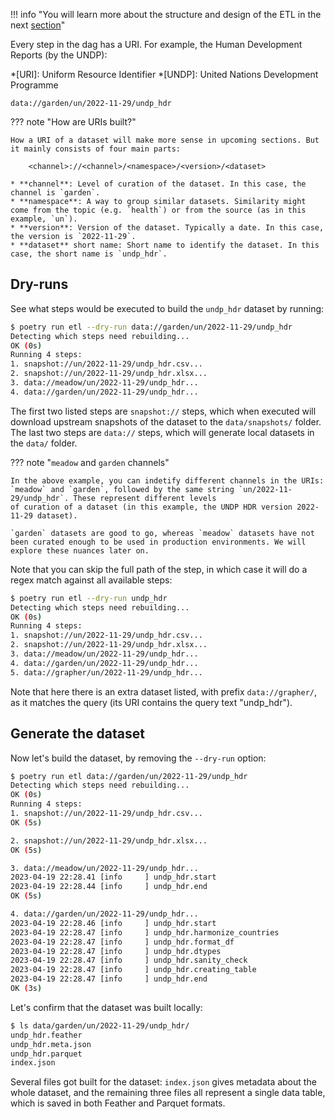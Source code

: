 !!! info "You will learn more about the structure and design of the ETL in the next [section](../../architecture/)"

Every step in the dag has a URI. For example, the Human Development Reports (by the UNDP):

*[URI]: Uniform Resource Identifier
*[UNDP]: United Nations Development Programme

```
data://garden/un/2022-11-29/undp_hdr
```

??? note "How are URIs built?"

    How a URI of a dataset will make more sense in upcoming sections. But it mainly consists of four main parts:

        <channel>://<channel>/<namespace>/<version>/<dataset>

    * **channel**: Level of curation of the dataset. In this case, the channel is `garden`.
    * **namespace**: A way to group similar datasets. Similarity might come from the topic (e.g. `health`) or from the source (as in this example, `un`).
    * **version**: Version of the dataset. Typically a date. In this case, the version is `2022-11-29`.
    * **dataset** short name: Short name to identify the dataset. In this case, the short name is `undp_hdr`.

## Dry-runs

See what steps would be executed to build the `undp_hdr` dataset by running:

```bash
$ poetry run etl --dry-run data://garden/un/2022-11-29/undp_hdr
Detecting which steps need rebuilding...
OK (0s)
Running 4 steps:
1. snapshot://un/2022-11-29/undp_hdr.csv...
2. snapshot://un/2022-11-29/undp_hdr.xlsx...
3. data://meadow/un/2022-11-29/undp_hdr...
4. data://garden/un/2022-11-29/undp_hdr...
```

The first two listed steps are `snapshot://` steps, which when executed will download upstream snapshots of the dataset to the `data/snapshots/` folder. The last two steps are `data://` steps, which will generate local datasets in the `data/` folder.

??? note "`meadow` and `garden` channels"

    In the above example, you can indetify different channels in the URIs: `meadow` and `garden`, followed by the same string `un/2022-11-29/undp_hdr`. These represent different levels
    of curation of a dataset (in this example, the UNDP HDR version 2022-11-29 dataset).

    `garden` datasets are good to go, whereas `meadow` datasets have not been curated enough to be used in production environments. We will explore these nuances later on.

Note that you can skip the full path of the step, in which case it will do a regex match against all available steps:

```bash
$ poetry run etl --dry-run undp_hdr
Detecting which steps need rebuilding...
OK (0s)
Running 4 steps:
1. snapshot://un/2022-11-29/undp_hdr.csv...
2. snapshot://un/2022-11-29/undp_hdr.xlsx...
3. data://meadow/un/2022-11-29/undp_hdr...
4. data://garden/un/2022-11-29/undp_hdr...
5. data://grapher/un/2022-11-29/undp_hdr...
```

Note that here there is an extra dataset listed, with prefix `data://grapher/`, as it matches the query (its URI contains the query text "undp_hdr").

## Generate the dataset
Now let's build the dataset, by removing the `--dry-run` option:

```bash
$ poetry run etl data://garden/un/2022-11-29/undp_hdr
Detecting which steps need rebuilding...
OK (0s)
Running 4 steps:
1. snapshot://un/2022-11-29/undp_hdr.csv...
OK (5s)

2. snapshot://un/2022-11-29/undp_hdr.xlsx...
OK (5s)

3. data://meadow/un/2022-11-29/undp_hdr...
2023-04-19 22:28.41 [info     ] undp_hdr.start
2023-04-19 22:28.44 [info     ] undp_hdr.end
OK (5s)

4. data://garden/un/2022-11-29/undp_hdr...
2023-04-19 22:28.46 [info     ] undp_hdr.start
2023-04-19 22:28.47 [info     ] undp_hdr.harmonize_countries
2023-04-19 22:28.47 [info     ] undp_hdr.format_df
2023-04-19 22:28.47 [info     ] undp_hdr.dtypes
2023-04-19 22:28.47 [info     ] undp_hdr.sanity_check
2023-04-19 22:28.47 [info     ] undp_hdr.creating_table
2023-04-19 22:28.47 [info     ] undp_hdr.end
OK (3s)
```

Let's confirm that the dataset was built locally:

```bash
$ ls data/garden/un/2022-11-29/undp_hdr/
undp_hdr.feather
undp_hdr.meta.json
undp_hdr.parquet
index.json
```

Several files got built for the dataset: `index.json` gives metadata about the whole dataset, and the remaining three files all represent a single data table, which is saved in both Feather and Parquet formats.